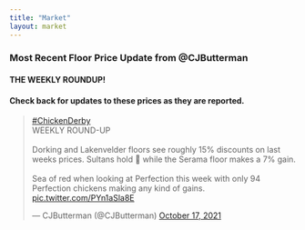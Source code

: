 ```yaml
---
title: "Market"
layout: market
---
```


### Most Recent Floor Price Update from @CJButterman

#### THE WEEKLY ROUNDUP!
#### Check back for updates to these prices as they are reported.


<blockquote class="twitter-tweet"><p lang="en" dir="ltr"><a href="https://twitter.com/hashtag/ChickenDerby?src=hash&amp;ref_src=twsrc%5Etfw">#ChickenDerby</a> <br>WEEKLY ROUND-UP<br><br>Dorking and Lakenvelder floors see roughly 15% discounts on last weeks prices. Sultans hold 🤝 while the Serama floor makes a 7% gain. <br><br>Sea of red when looking at Perfection this week with only 94 Perfection chickens making any kind of gains. <a href="https://t.co/PYn1aSla8E">pic.twitter.com/PYn1aSla8E</a></p>&mdash; CJButterman (@CJButterman) <a href="https://twitter.com/CJButterman/status/1449881295949950977?ref_src=twsrc%5Etfw">October 17, 2021</a></blockquote> <script async src="https://platform.twitter.com/widgets.js" charset="utf-8"></script>
